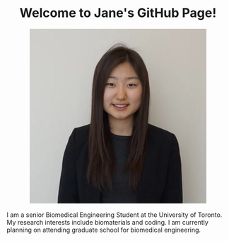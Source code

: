 <h1 align="center">
Welcome to Jane's GitHub Page!
</h1>


<p align="center">
  <img width="400" src="/LinkedIn.png">
</p>
<p align="left">
I am a senior Biomedical Engineering Student at the University of Toronto. My research interests include biomaterials and coding. I am currently planning on attending graduate school for biomedical engineering.
</p>
